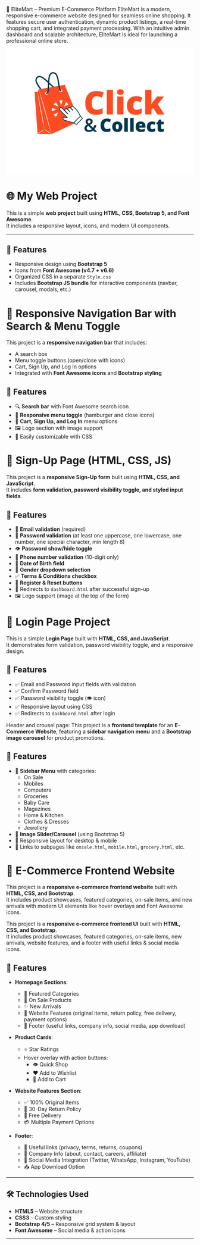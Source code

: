 🛒 EliteMart – Premium E-Commerce Platform
EliteMart is a modern, responsive e-commerce website designed for seamless online shopping. It features secure user authentication, dynamic product listings,
a real-time shopping cart, and integrated payment processing. With an intuitive admin dashboard and scalable architecture,
EliteMart is ideal for launching a professional online store.

![Login Page Screenshot](images/detailed-click-collect-sign_23-2148779338.jpg)

# 🌐 My Web Project

This is a simple **web project** built using **HTML, CSS, Bootstrap 5, and Font Awesome**.  
It includes a responsive layout, icons, and modern UI components.

---

## 🚀 Features
- Responsive design using **Bootstrap 5**
- Icons from **Font Awesome (v4.7 + v6.6)**
- Organized CSS in a separate `Style.css`
- Includes **Bootstrap JS bundle** for interactive components (navbar, carousel, modals, etc.)


# 🛒 Responsive Navigation Bar with Search & Menu Toggle

This project is a **responsive navigation bar** that includes:
- A search box
- Menu toggle buttons (open/close with icons)
- Cart, Sign Up, and Log In options
- Integrated with **Font Awesome icons** and **Bootstrap styling**



## 🚀 Features
- 🔍 **Search bar** with Font Awesome search icon
- 📱 **Responsive menu toggle** (hamburger and close icons)
- 🛒 **Cart, Sign Up, and Log In** menu options
- 🖼️ Logo section with image support
- 🎨 Easily customizable with CSS



# 📝 Sign-Up Page (HTML, CSS, JS)

This project is a **responsive Sign-Up form** built using **HTML, CSS, and JavaScript**.  
It includes **form validation, password visibility toggle, and styled input fields**.



## 🚀 Features
- 📧 **Email validation** (required)
- 🔑 **Password validation** (at least one uppercase, one lowercase, one number, one special character, min length 8)
- 👁️ **Password show/hide toggle**
- 📱 **Phone number validation** (10-digit only)
- 🎂 **Date of Birth field**
- 🚻 **Gender dropdown selection**
- ✅ **Terms & Conditions checkbox**
- 🔄 **Register & Reset buttons**
- 🔗 Redirects to `dashboard.html` after successful sign-up
- 🖼️ Logo support (image at the top of the form)

# 📝 Login Page Project

This is a simple **Login Page** built with **HTML, CSS, and JavaScript**.  
It demonstrates form validation, password visibility toggle, and a responsive design.


## 🚀 Features
- ✅ Email and Password input fields with validation  
- ✅ Confirm Password field  
- ✅ Password visibility toggle (👁️ icon)  
- ✅ Responsive layout using CSS  
- ✅ Redirects to `dashboard.html` after login

Header and crousel page:
  This project is a **frontend template** for an **E-Commerce Website**, featuring a **sidebar navigation menu** and a **Bootstrap image carousel** for product promotions.  


## 🚀 Features
- 📌 **Sidebar Menu** with categories:
  - On Sale
  - Mobiles
  - Computers
  - Groceries
  - Baby Care
  - Magazines
  - Home & Kitchen
  - Clothes & Dresses
  - Jewellery
- 📸 **Image Slider/Carousel** (using Bootstrap 5)
- 🎨 Responsive layout for desktop & mobile
- 🔗 Links to subpages like `onsale.html`, `mobile.html`, `grocery.html`, etc.


# 🛒 E-Commerce Frontend Website

This project is a **responsive e-commerce frontend website** built with **HTML, CSS, and Bootstrap**.  
It includes product showcases, featured categories, on-sale items, and new arrivals with modern UI elements like hover overlays and Font Awesome icons.


This project is a **responsive e-commerce frontend UI** built with **HTML, CSS, and Bootstrap**.  
It includes product showcases, featured categories, on-sale items, new arrivals, website features, and a footer with useful links & social media icons.


## 📌 Features

- **Homepage Sections**:
  - 🎯 Featured Categories
  - 💸 On Sale Products
  - ✨ New Arrivals
  - 🌟 Website Features (original items, return policy, free delivery, payment options)
  - 📍 Footer (useful links, company info, social media, app download)

- **Product Cards**:
  - ⭐ Star Ratings
  - Hover overlay with action buttons:
    - 👁 Quick Shop
    - ❤️ Add to Wishlist
    - 🛒 Add to Cart

- **Website Features Section**:
  - ✅ 100% Original Items
  - 🔄 30-Day Return Policy
  - 🚚 Free Delivery
  - 💳 Multiple Payment Options

- **Footer**:
  - 📑 Useful links (privacy, terms, returns, coupons)
  - 🏢 Company Info (about, contact, careers, affiliate)
  - 📲 Social Media Integration (Twitter, WhatsApp, Instagram, YouTube)
  - 📥 App Download Option

---

## 🛠️ Technologies Used

- **HTML5** – Website structure  
- **CSS3** – Custom styling  
- **Bootstrap 4/5** – Responsive grid system & layout  
- **Font Awesome** – Social media & action icons  

---














